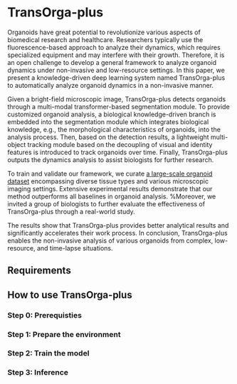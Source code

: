 <h1>TransOrga-plus</h1>

Organoids have great potential to revolutionize various aspects of biomedical research and healthcare. Researchers typically use the fluorescence-based approach to analyze their dynamics, which requires specialized equipment and may interfere with their growth. Therefore, it is an open challenge to develop a general framework to analyze organoid dynamics under non-invasive and low-resource settings. In this paper, we present a knowledge-driven deep learning system named TransOrga-plus to automatically analyze organoid dynamics in a non-invasive manner.

Given a bright-field microscopic image, TransOrga-plus detects organoids through a multi-modal transformer-based segmentation module. To provide customized organoid analysis, a biological knowledge-driven branch is embedded into the segmentation module which integrates biological knowledge, e.g., the morphological characteristics of organoids, into the analysis process. Then, based on the detection results, a lightweight multi-object tracking module based on the decoupling of visual and identity features is introduced to track organoids over time. Finally, TransOrga-plus outputs the dynamics analysis to assist biologists for further research.

To train and validate our framework, we curate [a large-scale organoid dataset](https://github.com/dev-csftan/TransOrga/new/main) encompassing diverse tissue types and various microscopic imaging settings. Extensive experimental results demonstrate that our method outperforms all baselines in organoid analysis. %Moreover, we invited a group of biologists to further evaluate the effectiveness of TransOrga-plus through a real-world study. 

The results show that TransOrga-plus provides better analytical results and significantly accelerates their work process. In conclusion, TransOrga-plus enables the non-invasive analysis of various organoids from complex, low-resource, and time-lapse situations.

<h2>Requirements</h2>

<h2>How to use TransOrga-plus</h2>
<h3>Step 0: Prerequisties</h3>
<h3>Step 1: Prepare the environment</h3>
<h3>Step 2: Train the model</h3>
<h3>Step 3: Inference</h3>
